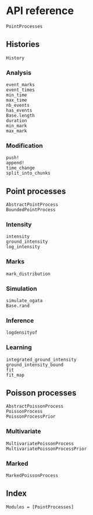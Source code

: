 # API reference

```@docs
PointProcesses
```

## Histories

```@docs
History
```

### Analysis

```@docs
event_marks
event_times
min_time
max_time
nb_events
has_events
Base.length
duration
min_mark
max_mark
```

### Modification

```@docs
push!
append!
time_change
split_into_chunks
```

## Point processes

```@docs
AbstractPointProcess
BoundedPointProcess
```

### Intensity

```@docs
intensity
ground_intensity
log_intensity
```

### Marks

```@docs
mark_distribution
```

### Simulation

```@docs
simulate_ogata
Base.rand
```

### Inference

```@docs
logdensityof
```

### Learning

```@docs
integrated_ground_intensity
ground_intensity_bound
fit
fit_map
```

## Poisson processes

```@docs
AbstractPoissonProcess
PoissonProcess
PoissonProcessPrior
```

### Multivariate

```@docs
MultivariatePoissonProcess
MultivariatePoissonProcessPrior
```

### Marked

```@docs
MarkedPoissonProcess
```

## Index

```@index
Modules = [PointProcesses]
```
